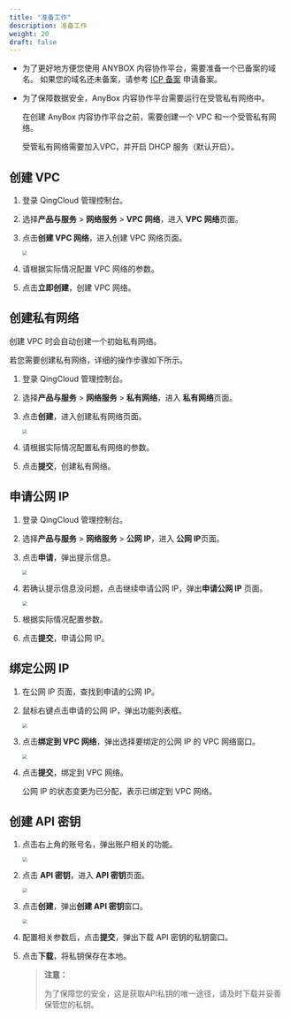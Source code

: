 ```yaml
---
title: "准备工作"
description: 准备工作
weight: 20
draft: false
---
```


- 为了更好地方便您使用 ANYBOX 内容协作平台，需要准备一个已备案的域名。  如果您的域名还未备案，请参考 [ICP 备案](https://beian.qingcloud.com/icp) 申请备案。

- 为了保障数据安全，AnyBox  内容协作平台需要运行在受管私有网络中。

  在创建 AnyBox 内容协作平台之前，需要创建一个 VPC 和一个受管私有网络。

  受管私有网络需要加入VPC，并开启 DHCP 服务（默认开启）。

## 创建 VPC

1. 登录 QingCloud 管理控制台。

2. 选择**产品与服务** > **网络服务** > **VPC 网络**，进入 **VPC 网络**页面。

3. 点击**创建 VPC 网络**，进入创建 VPC 网络页面。

   <img src="../../_images/install_create_vpc.png" style="zoom:50%;" />

4. 请根据实际情况配置 VPC 网络的参数。

5. 点击**立即创建**，创建 VPC 网络。

## 创建私有网络

创建 VPC 时会自动创建一个初始私有网络。

若您需要创建私有网络，详细的操作步骤如下所示。

1. 登录 QingCloud 管理控制台。

2. 选择**产品与服务** > **网络服务** > **私有网络**，进入 **私有网络**页面。

3. 点击**创建**，进入创建私有网络页面。

   <img src="../../_images/install_create_privatenet.png" style="zoom:50%;" />

4. 请根据实际情况配置私有网络的参数。

5. 点击**提交**，创建私有网络。

## **申请公网 IP** 

1. 登录 QingCloud 管理控制台。

2. 选择**产品与服务** > **网络服务** > **公网 IP**，进入 **公网 IP**页面。

3. 点击**申请**，弹出提示信息。

   <img src="../../_images/install_prompt.png" style="zoom:50%;" />

4. 若确认提示信息没问题，点击继续申请公网 IP，弹出**申请公网 IP** 页面。

   <img src="../../_images/install_apply_ip.png" style="zoom:50%;" />

5. 根据实际情况配置参数。

6. 点击**提交**，申请公网 IP。

## 绑定公网 IP

1. 在公网 IP 页面，查找到申请的公网 IP。

2. 鼠标右键点击申请的公网 IP，弹出功能列表框。

   <img src="../../_images/install_bind_vpc.png" style="zoom:50%;" />

3. 点击**绑定到 VPC 网络**，弹出选择要绑定的公网 IP 的 VPC 网络窗口。

   <img src="../../_images/install_bind_vpcnet.png" style="zoom:50%;" />

4. 点击**提交**，绑定到 VPC 网络。

   公网 IP 的状态变更为已分配，表示已绑定到 VPC 网络。

## 创建 API 密钥

1. 点击右上角的账号名，弹出账户相关的功能。

   <img src="../../_images/install_account_list.png" style="zoom:50%;" />

2. 点击 **API 密钥**，进入 **API 密钥**页面。

   <img src="../../_images/install_api_page.png" style="zoom:50%;" />

3. 点击**创建**，弹出**创建 API 密钥**窗口。

   <img src="../../_images/install_create_api.png" style="zoom:50%;" />

4. 配置相关参数后，点击**提交**，弹出下载 API 密钥的私钥窗口。

5. 点击**下载**，将私钥保存在本地。

   > **注意：**
   >
   > 为了保障您的安全，这是获取API私钥的唯一途径，请及时下载并妥善保管您的私钥。

